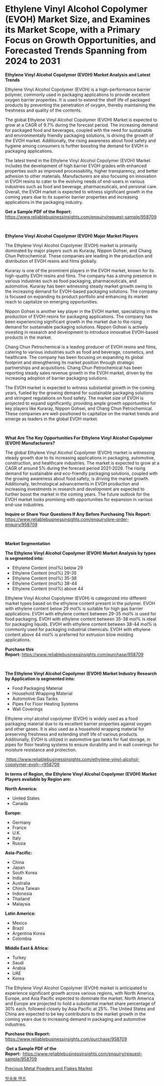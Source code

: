 <p><h1>Ethylene Vinyl Alcohol Copolymer (EVOH) Market Size, and Examines its Market Scope, with a Primary Focus on Growth Opportunities, and Forecasted Trends Spanning from 2024 to 2031</h1></p><p><strong>Ethylene Vinyl Alcohol Copolymer (EVOH) Market Analysis and Latest Trends</strong></p>
<p><p>Ethylene Vinyl Alcohol Copolymer (EVOH) is a high-performance barrier polymer, commonly used in packaging applications to provide excellent oxygen barrier properties. It is used to extend the shelf life of packaged products by preventing the penetration of oxygen, thereby maintaining the freshness and quality of the contents.</p><p>The global Ethylene Vinyl Alcohol Copolymer (EVOH) Market is expected to grow at a CAGR of 9.7% during the forecast period. The increasing demand for packaged food and beverages, coupled with the need for sustainable and environmentally friendly packaging solutions, is driving the growth of the EVOH market. Additionally, the rising awareness about food safety and hygiene among consumers is further boosting the demand for EVOH in packaging applications.</p><p>The latest trend in the Ethylene Vinyl Alcohol Copolymer (EVOH) Market includes the development of high barrier EVOH grades with enhanced properties such as improved processability, higher transparency, and better adhesion to other materials. Manufacturers are also focusing on innovation in EVOH resins to cater to the evolving needs of end-users in various industries such as food and beverage, pharmaceuticals, and personal care. Overall, the EVOH market is expected to witness significant growth in the coming years due to its superior barrier properties and increasing applications in the packaging industry.</p></p>
<p><strong>Get a Sample PDF of the Report:&nbsp;</strong> <a href="https://www.reliablebusinessinsights.com/enquiry/request-sample/958709">https://www.reliablebusinessinsights.com/enquiry/request-sample/958709</a></p>
<p>&nbsp;</p>
<p><strong>Ethylene Vinyl Alcohol Copolymer (EVOH) Major Market Players</strong></p>
<p><p>The Ethylene Vinyl Alcohol Copolymer (EVOH) market is primarily dominated by major players such as Kuraray, Nippon Gohsei, and Chang Chun Petrochemical. These companies are leading in the production and distribution of EVOH resins and films globally.</p><p>Kuraray is one of the prominent players in the EVOH market, known for its high-quality EVOH resins and films. The company has a strong presence in various industries such as food packaging, pharmaceuticals, and automotive. Kuraray has been witnessing steady market growth owing to the increasing demand for EVOH-based packaging solutions. The company is focused on expanding its product portfolio and enhancing its market reach to capitalize on emerging opportunities.</p><p>Nippon Gohsei is another key player in the EVOH market, specializing in the production of EVOH resins for packaging applications. The company has been experiencing significant growth in the market due to the rising demand for sustainable packaging solutions. Nippon Gohsei is actively investing in research and development to introduce innovative EVOH-based products in the market.</p><p>Chang Chun Petrochemical is a leading producer of EVOH resins and films, catering to various industries such as food and beverage, cosmetics, and healthcare. The company has been focusing on expanding its global footprint and strengthening its market position through strategic partnerships and acquisitions. Chang Chun Petrochemical has been reporting steady sales revenue growth in the EVOH market, driven by the increasing adoption of barrier packaging solutions.</p><p>The EVOH market is expected to witness substantial growth in the coming years, fueled by the growing demand for sustainable packaging solutions and stringent regulations on food safety. The market size of EVOH is projected to expand significantly, providing ample growth opportunities for key players like Kuraray, Nippon Gohsei, and Chang Chun Petrochemical. These companies are well-positioned to capitalize on the market trends and emerge as leaders in the global EVOH market.</p></p>
<p>&nbsp;</p>
<p><strong>What Are The Key Opportunities For Ethylene Vinyl Alcohol Copolymer (EVOH) Manufacturers?</strong></p>
<p><p>The global Ethylene Vinyl Alcohol Copolymer (EVOH) market is witnessing steady growth due to its increasing applications in packaging, automotive, construction, and healthcare industries. The market is expected to grow at a CAGR of around 5% during the forecast period 2021-2026. The rising demand for sustainable and eco-friendly packaging solutions, coupled with the growing awareness about food safety, is driving the market growth. Additionally, technological advancements in EVOH production and increasing investments in research and development are expected to further boost the market in the coming years. The future outlook for the EVOH market looks promising with opportunities for expansion in various end-use industries.</p></p>
<p><strong>Inquire or Share Your Questions If Any Before Purchasing This Report:</strong> <a href="https://www.reliablebusinessinsights.com/enquiry/pre-order-enquiry/958709">https://www.reliablebusinessinsights.com/enquiry/pre-order-enquiry/958709</a></p>
<p>&nbsp;</p>
<p><strong>Market Segmentation</strong></p>
<p><strong>The Ethylene Vinyl Alcohol Copolymer (EVOH) Market Analysis by types is segmented into:</strong></p>
<p><ul><li>Ethylene Content (mol%) below 29</li><li>Ethylene Content (mol%) 29-35</li><li>Ethylene Content (mol%) 35-38</li><li>Ethylene Content (mol%) 38-44</li><li>Ethylene Content (mol%) above 44</li></ul></p>
<p><p>Ethylene Vinyl Alcohol Copolymer (EVOH) is categorized into different market types based on the ethylene content present in the polymer. EVOH with ethylene content below 29 mol% is suitable for high gas barrier applications. EVOH with ethylene content between 29-35 mol% is used for food packaging. EVOH with ethylene content between 35-38 mol% is ideal for packaging liquids. EVOH with ethylene content between 38-44 mol% is commonly used for packaging industrial chemicals. EVOH with ethylene content above 44 mol% is preferred for extrusion blow molding applications.</p></p>
<p><strong>Purchase this Report:&nbsp;</strong><a href="https://www.reliablebusinessinsights.com/purchase/958709">https://www.reliablebusinessinsights.com/purchase/958709</a></p>
<p>&nbsp;</p>
<p><strong>The Ethylene Vinyl Alcohol Copolymer (EVOH) Market Industry Research by Application is segmented into:</strong></p>
<p><ul><li>Food Packaging Material</li><li>Household Wrapping Material</li><li>Automotive Gas Tanks</li><li>Pipes For Floor Heating Systems</li><li>Wall Coverings</li></ul></p>
<p><p>Ethylene vinyl alcohol copolymer (EVOH) is widely used as a food packaging material due to its excellent barrier properties against oxygen and other gases. It is also used as a household wrapping material for preserving freshness and extending shelf life of various products. Additionally, EVOH is utilized in automotive gas tanks for fuel storage, in pipes for floor heating systems to ensure durability and in wall coverings for moisture resistance and protection.</p></p>
<p><a href="https://www.reliablebusinessinsights.com/ethylene-vinyl-alcohol-copolymer-evoh--r958709">&nbsp;https://www.reliablebusinessinsights.com/ethylene-vinyl-alcohol-copolymer-evoh--r958709</a></p>
<p><strong>In terms of Region, the Ethylene Vinyl Alcohol Copolymer (EVOH) Market Players available by Region are:</strong></p>
<p>
    <p> <strong> North America: </strong>
        <ul>
            <li>United States</li>
            <li>Canada</li>
        </ul>
        </p> 
    <p> <strong> Europe: </strong>
        <ul>
            <li>Germany</li>
            <li>France</li>
            <li>U.K.</li>
            <li>Italy</li>
            <li>Russia</li>
        </ul>
        </p> 
    <p> <strong> Asia-Pacific: </strong>
        <ul>
            <li>China</li>
            <li>Japan</li>
            <li>South Korea</li>
            <li>India</li>
            <li>Australia</li>
            <li>China Taiwan</li>
            <li>Indonesia</li>
            <li>Thailand</li>
            <li>Malaysia</li>
        </ul>
        </p> 
    <p> <strong> Latin America: </strong>
        <ul>
            <li>Mexico</li>
            <li>Brazil</li>
            <li>Argentina Korea</li>
            <li>Colombia</li>
        </ul>
        </p> 
    <p> <strong> Middle East & Africa: </strong>
        <ul>
            <li>Turkey</li>
            <li>Saudi</li>
            <li>Arabia</li>
            <li>UAE</li>
            <li>Korea</li>
        </ul>
    </p>
    </p>
<p><p>The Ethylene Vinyl Alcohol Copolymer (EVOH) market is anticipated to experience significant growth across various regions, with North America, Europe, and Asia Pacific expected to dominate the market. North America and Europe are projected to hold a substantial market share percentage of 30% each, followed closely by Asia Pacific at 25%. The United States and China are expected to be key contributors to the market growth in the coming years due to increasing demand in packaging and automotive industries.</p></p>
<p><strong>Purchase this Report: </strong><a href="https://www.reliablebusinessinsights.com/purchase/958709">https://www.reliablebusinessinsights.com/purchase/958709</a></p>
<p>&nbsp;<strong>Get a Sample PDF of the Report:&nbsp;&nbsp;</strong><a href="https://www.reliablebusinessinsights.com/enquiry/request-sample/958709">https://www.reliablebusinessinsights.com/enquiry/request-sample/958709</a></p>
<p><strong></strong></p>
<p><p><a href="https://github.com/RoccoManning/Market-Research-Report-List-5/blob/main/precious-metal-powders-and-flakes-market.md">Precious Metal Powders and Flakes Market</a></p><p><a href="https://github.com/lzrvbyqzftro57/Market-Research-Report-List-2/blob/main/788142878143.md">방송용 렌즈</a></p></p>